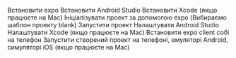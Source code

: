 Встановити expo
Встановити Android Studio
Встановити Xcode (якщо працюєте на Mac)
Ініціалізувати проект за допомогою expo (Вибираємо шаблон проекту blank)
Запустити проект
Налаштувати Android Studio
Налаштувати Xcode (якщо працюєте на Mac)
Встановити expo client собі на телефон
Запустити створений проект на телефоні, емуляторі Android, симуляторі iOS (якщо працюєте на Mac)
